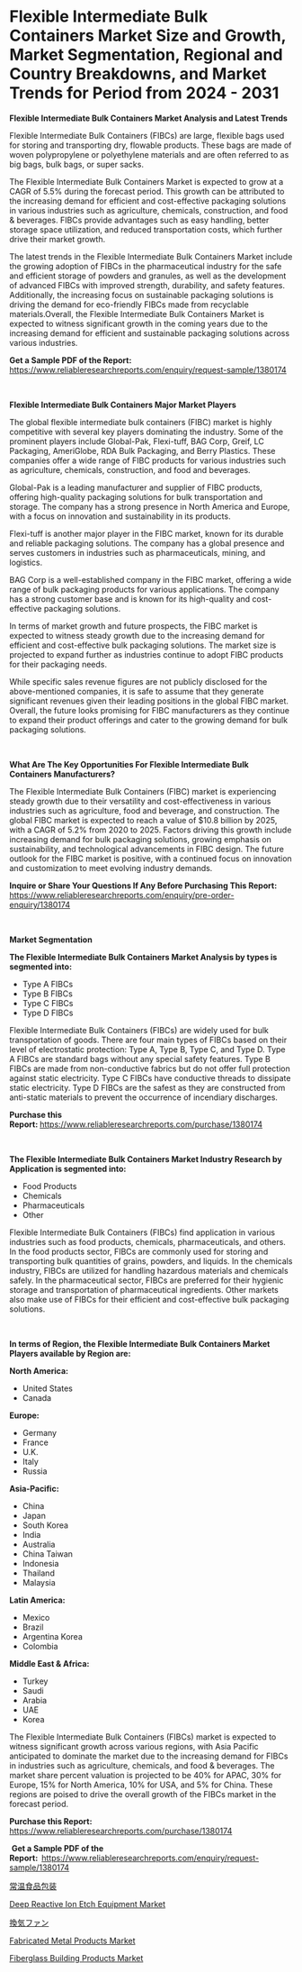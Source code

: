 <p><h1>Flexible Intermediate Bulk Containers Market Size and Growth, Market Segmentation, Regional and Country Breakdowns, and Market Trends for Period from 2024 -  2031</h1></p><p><strong>Flexible Intermediate Bulk Containers Market Analysis and Latest Trends</strong></p>
<p><p>Flexible Intermediate Bulk Containers (FIBCs) are large, flexible bags used for storing and transporting dry, flowable products. These bags are made of woven polypropylene or polyethylene materials and are often referred to as big bags, bulk bags, or super sacks.</p><p>The Flexible Intermediate Bulk Containers Market is expected to grow at a CAGR of 5.5% during the forecast period. This growth can be attributed to the increasing demand for efficient and cost-effective packaging solutions in various industries such as agriculture, chemicals, construction, and food & beverages. FIBCs provide advantages such as easy handling, better storage space utilization, and reduced transportation costs, which further drive their market growth.</p><p>The latest trends in the Flexible Intermediate Bulk Containers Market include the growing adoption of FIBCs in the pharmaceutical industry for the safe and efficient storage of powders and granules, as well as the development of advanced FIBCs with improved strength, durability, and safety features. Additionally, the increasing focus on sustainable packaging solutions is driving the demand for eco-friendly FIBCs made from recyclable materials.Overall, the Flexible Intermediate Bulk Containers Market is expected to witness significant growth in the coming years due to the increasing demand for efficient and sustainable packaging solutions across various industries.</p></p>
<p><strong>Get a Sample PDF of the Report:&nbsp;</strong> <a href="https://www.reliableresearchreports.com/enquiry/request-sample/1380174">https://www.reliableresearchreports.com/enquiry/request-sample/1380174</a></p>
<p>&nbsp;</p>
<p><strong>Flexible Intermediate Bulk Containers Major Market Players</strong></p>
<p><p>The global flexible intermediate bulk containers (FIBC) market is highly competitive with several key players dominating the industry. Some of the prominent players include Global-Pak, Flexi-tuff, BAG Corp, Greif, LC Packaging, AmeriGlobe, RDA Bulk Packaging, and Berry Plastics. These companies offer a wide range of FIBC products for various industries such as agriculture, chemicals, construction, and food and beverages.</p><p>Global-Pak is a leading manufacturer and supplier of FIBC products, offering high-quality packaging solutions for bulk transportation and storage. The company has a strong presence in North America and Europe, with a focus on innovation and sustainability in its products.</p><p>Flexi-tuff is another major player in the FIBC market, known for its durable and reliable packaging solutions. The company has a global presence and serves customers in industries such as pharmaceuticals, mining, and logistics.</p><p>BAG Corp is a well-established company in the FIBC market, offering a wide range of bulk packaging products for various applications. The company has a strong customer base and is known for its high-quality and cost-effective packaging solutions.</p><p>In terms of market growth and future prospects, the FIBC market is expected to witness steady growth due to the increasing demand for efficient and cost-effective bulk packaging solutions. The market size is projected to expand further as industries continue to adopt FIBC products for their packaging needs.</p><p>While specific sales revenue figures are not publicly disclosed for the above-mentioned companies, it is safe to assume that they generate significant revenues given their leading positions in the global FIBC market. Overall, the future looks promising for FIBC manufacturers as they continue to expand their product offerings and cater to the growing demand for bulk packaging solutions.</p></p>
<p>&nbsp;</p>
<p><strong>What Are The Key Opportunities For Flexible Intermediate Bulk Containers Manufacturers?</strong></p>
<p><p>The Flexible Intermediate Bulk Containers (FIBC) market is experiencing steady growth due to their versatility and cost-effectiveness in various industries such as agriculture, food and beverage, and construction. The global FIBC market is expected to reach a value of $10.8 billion by 2025, with a CAGR of 5.2% from 2020 to 2025. Factors driving this growth include increasing demand for bulk packaging solutions, growing emphasis on sustainability, and technological advancements in FIBC design. The future outlook for the FIBC market is positive, with a continued focus on innovation and customization to meet evolving industry demands.</p></p>
<p><strong>Inquire or Share Your Questions If Any Before Purchasing This Report:</strong> <a href="https://www.reliableresearchreports.com/enquiry/pre-order-enquiry/1380174">https://www.reliableresearchreports.com/enquiry/pre-order-enquiry/1380174</a></p>
<p>&nbsp;</p>
<p><strong>Market Segmentation</strong></p>
<p><strong>The Flexible Intermediate Bulk Containers Market Analysis by types is segmented into:</strong></p>
<p><ul><li>Type A FIBCs</li><li>Type B FIBCs</li><li>Type C FIBCs</li><li>Type D FIBCs</li></ul></p>
<p><p>Flexible Intermediate Bulk Containers (FIBCs) are widely used for bulk transportation of goods. There are four main types of FIBCs based on their level of electrostatic protection: Type A, Type B, Type C, and Type D. Type A FIBCs are standard bags without any special safety features. Type B FIBCs are made from non-conductive fabrics but do not offer full protection against static electricity. Type C FIBCs have conductive threads to dissipate static electricity. Type D FIBCs are the safest as they are constructed from anti-static materials to prevent the occurrence of incendiary discharges.</p></p>
<p><strong>Purchase this Report:&nbsp;</strong><a href="https://www.reliableresearchreports.com/purchase/1380174">https://www.reliableresearchreports.com/purchase/1380174</a></p>
<p>&nbsp;</p>
<p><strong>The Flexible Intermediate Bulk Containers Market Industry Research by Application is segmented into:</strong></p>
<p><ul><li>Food Products</li><li>Chemicals</li><li>Pharmaceuticals</li><li>Other</li></ul></p>
<p><p>Flexible Intermediate Bulk Containers (FIBCs) find application in various industries such as food products, chemicals, pharmaceuticals, and others. In the food products sector, FIBCs are commonly used for storing and transporting bulk quantities of grains, powders, and liquids. In the chemicals industry, FIBCs are utilized for handling hazardous materials and chemicals safely. In the pharmaceutical sector, FIBCs are preferred for their hygienic storage and transportation of pharmaceutical ingredients. Other markets also make use of FIBCs for their efficient and cost-effective bulk packaging solutions.</p></p>
<p>&nbsp;</p>
<p><strong>In terms of Region, the Flexible Intermediate Bulk Containers Market Players available by Region are:</strong></p>
<p>
    <p> <strong> North America: </strong>
        <ul>
            <li>United States</li>
            <li>Canada</li>
        </ul>
        </p> 
    <p> <strong> Europe: </strong>
        <ul>
            <li>Germany</li>
            <li>France</li>
            <li>U.K.</li>
            <li>Italy</li>
            <li>Russia</li>
        </ul>
        </p> 
    <p> <strong> Asia-Pacific: </strong>
        <ul>
            <li>China</li>
            <li>Japan</li>
            <li>South Korea</li>
            <li>India</li>
            <li>Australia</li>
            <li>China Taiwan</li>
            <li>Indonesia</li>
            <li>Thailand</li>
            <li>Malaysia</li>
        </ul>
        </p> 
    <p> <strong> Latin America: </strong>
        <ul>
            <li>Mexico</li>
            <li>Brazil</li>
            <li>Argentina Korea</li>
            <li>Colombia</li>
        </ul>
        </p> 
    <p> <strong> Middle East & Africa: </strong>
        <ul>
            <li>Turkey</li>
            <li>Saudi</li>
            <li>Arabia</li>
            <li>UAE</li>
            <li>Korea</li>
        </ul>
    </p>
    </p>
<p><p>The Flexible Intermediate Bulk Containers (FIBCs) market is expected to witness significant growth across various regions, with Asia Pacific anticipated to dominate the market due to the increasing demand for FIBCs in industries such as agriculture, chemicals, and food & beverages. The market share percent valuation is projected to be 40% for APAC, 30% for Europe, 15% for North America, 10% for USA, and 5% for China. These regions are poised to drive the overall growth of the FIBCs market in the forecast period.</p></p>
<p><strong>Purchase this Report: </strong><a href="https://www.reliableresearchreports.com/purchase/1380174">https://www.reliableresearchreports.com/purchase/1380174</a></p>
<p>&nbsp;<strong>Get a Sample PDF of the Report:&nbsp;&nbsp;</strong><a href="https://www.reliableresearchreports.com/enquiry/request-sample/1380174">https://www.reliableresearchreports.com/enquiry/request-sample/1380174</a></p>
<p><strong></strong></p>
<p><p><a href="https://github.com/ksxzwxabcuynh011/Market-Research-Report-List-1/blob/main/2376364193512.md">常温食品包装</a></p><p><a href="https://issuu.com/reportprime-2/docs/deep-reactive-ion-etch-equipment-market-size-2030.">Deep Reactive Ion Etch Equipment Market</a></p><p><a href="https://github.com/mcbeesbxa270/Market-Research-Report-List-1/blob/main/1131174193513.md">換気ファン</a></p><p><a href="https://github.com/juancolorado15/Market-Research-Report-List-1/blob/main/fabricated-metal-products-market.md">Fabricated Metal Products Market</a></p><p><a href="https://github.com/dx0328/Market-Research-Report-List-1/blob/main/fiberglass-building-products-market.md">Fiberglass Building Products Market</a></p></p>
